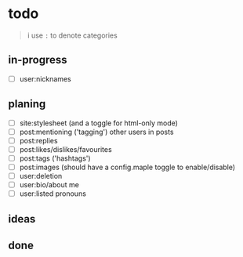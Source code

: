 # todo

> i use `:` to denote categories

## in-progress

- [ ] user:nicknames

## planing

- [ ] site:stylesheet (and a toggle for html-only mode)
- [ ] post:mentioning ('tagging') other users in posts
- [ ] post:replies
- [ ] post:likes/dislikes/favourites
- [ ] post:tags ('hashtags')
- [ ] post:images (should have a config.maple toggle to enable/disable)
- [ ] user:deletion
- [ ] user:bio/about me
- [ ] user:listed pronouns

## ideas

## done
